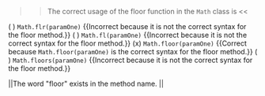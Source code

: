 >>The correct usage of the floor function in the <code>Math</code> class is <<

( ) <code>Math.flr(paramOne)</code> {{Incorrect because it is not the correct syntax for the floor method.}}
( ) <code>Math.fl(paramOne)</code> {{Incorrect because it is not the correct syntax for the floor method.}}
(x) <code>Math.floor(paramOne)</code> {{Correct because <code>Math.floor(paramOne)</code> is the correct syntax for the floor method.}}
( ) <code>Math.floors(paramOne)</code> {{Incorrect because it is not the correct syntax for the floor method.}}

||The word "floor" exists in the method name. ||
